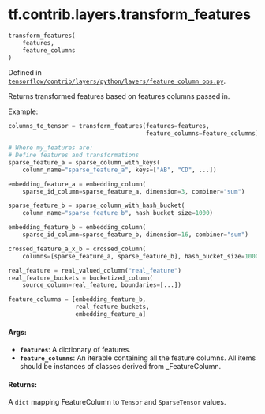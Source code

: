 <div itemscope itemtype="http://developers.google.com/ReferenceObject">
<meta itemprop="name" content="tf.contrib.layers.transform_features" />
</div>

# tf.contrib.layers.transform_features

``` python
transform_features(
    features,
    feature_columns
)
```



Defined in [`tensorflow/contrib/layers/python/layers/feature_column_ops.py`](https://www.tensorflow.org/code/tensorflow/contrib/layers/python/layers/feature_column_ops.py).

Returns transformed features based on features columns passed in.

Example:

```python
columns_to_tensor = transform_features(features=features,
                                       feature_columns=feature_columns)

# Where my_features are:
# Define features and transformations
sparse_feature_a = sparse_column_with_keys(
    column_name="sparse_feature_a", keys=["AB", "CD", ...])

embedding_feature_a = embedding_column(
    sparse_id_column=sparse_feature_a, dimension=3, combiner="sum")

sparse_feature_b = sparse_column_with_hash_bucket(
    column_name="sparse_feature_b", hash_bucket_size=1000)

embedding_feature_b = embedding_column(
    sparse_id_column=sparse_feature_b, dimension=16, combiner="sum")

crossed_feature_a_x_b = crossed_column(
    columns=[sparse_feature_a, sparse_feature_b], hash_bucket_size=10000)

real_feature = real_valued_column("real_feature")
real_feature_buckets = bucketized_column(
    source_column=real_feature, boundaries=[...])

feature_columns = [embedding_feature_b,
                   real_feature_buckets,
                   embedding_feature_a]
```

#### Args:

* <b>`features`</b>: A dictionary of features.
* <b>`feature_columns`</b>: An iterable containing all the feature columns. All items
    should be instances of classes derived from _FeatureColumn.


#### Returns:

  A `dict` mapping FeatureColumn to `Tensor` and `SparseTensor` values.